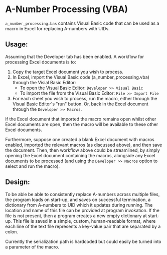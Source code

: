 # A-Number Processing (VBA)

`a_number_processing.bas` contains Visual Basic code that can be used as a macro in Excel for replacing A-numbers with UIDs. 

## Usage:

Assuming that the Developer tab has been enabled. A workflow for processing Excel documents is to:
1. Copy the target Excel document you wish to process.
1. In Excel, import the Visual Basic code (a_number_processing.vba) through the Visial Basic Editor:
    - To open the Visual Basic Editor: `Developer >> Visual Basic`
    - To import the file from the Visual Basic Editor: `File >> Import File`
1. For each sheet you wish to process, run the macro, either through the Visual Basic Editor's "run" button. Or, back in the Excel document through the `Developer >> Macros`.

If the Excel document that imported the macro remains open whilst other Excel documents are open, then the macro will be available to these other Excel documents.

Furthermore, suppose one created a blank Excel document with macros enabled, imported the relevant macros (as discussed above), and then save the document. Then, then workflow above could be streamlined, by simply opening the Excel document containing the macros, alongside any Excel documents to be processed (and using the `Developer >> Macros` option to select and run the macro).

## Design:

To be able be able to consistently replace A-numbers across multiple files, the program loads on start-up, and saves on successful termination, a dictionary from A-numbers to UID which it updates during running. The location and name of this file can be provided at program invokation. If the file is not present, then a program creates a new empty dictionary at start-up. This file is saved in a simple, custom, human-readable format, where each line of the text file represents a key-value pair that are separated by a colon.

Currently the serialization path is hardcoded but could easily be turned into a parameter of the macro.